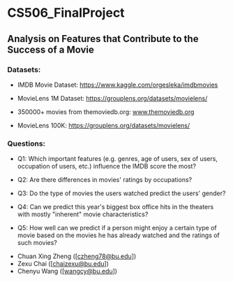 # CS506_FinalProject

## Analysis on Features that Contribute to the Success of a Movie

### Datasets:

- IMDB Movie Dataset: https://www.kaggle.com/orgesleka/imdbmovies

- MovieLens 1M Dataset: https://grouplens.org/datasets/movielens/

- 350000+ movies from themoviedb.org: www.themoviedb.org

- MovieLens 100K: https://grouplens.org/datasets/movielens/

### Questions:

- Q1: Which important features (e.g. genres, age of users, sex of users, occupation of users, etc.) influence the IMDB score the most?

- Q2: Are there differences in movies' ratings by occupations? 

- Q3: Do the type of movies the users watched predict the users' gender?

- Q4: Can we predict this year's biggest box office hits in the theaters with mostly "inherent" movie characteristics?

- Q5: How well can we predict if a person might enjoy a certain type of movie based on the movies he has already watched and the ratings of such movies?


* Chuan Xing Zheng ([czheng78@bu.edu])
* Zexu Chai ([chaizexu@bu.edu])
* Chenyu Wang ([wangcy@bu.edu])
